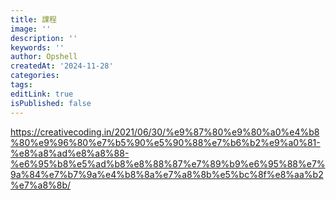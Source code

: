 ```yaml
---
title: 課程
image: ''
description: ''
keywords: ''
author: Opshell
createdAt: '2024-11-28'
categories:
tags:
editLink: true
isPublished: false
---
```

https://creativecoding.in/2021/06/30/%e9%87%80%e9%80%a0%e4%b8%80%e9%96%80%e7%b5%90%e5%90%88%e7%b6%b2%e9%a0%81-%e8%a8%ad%e8%a8%88-%e6%95%b8%e5%ad%b8%e8%88%87%e7%89%b9%e6%95%88%e7%9a%84%e7%b7%9a%e4%b8%8a%e7%a8%8b%e5%bc%8f%e8%aa%b2%e7%a8%8b/
